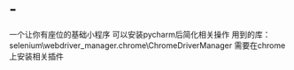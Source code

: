 # -
一个让你有座位的基础小程序
可以安装pycharm后简化相关操作
用到的库：selenium\webdriver_manager.chrome\ChromeDriverManager
需要在chrome上安装相关插件
